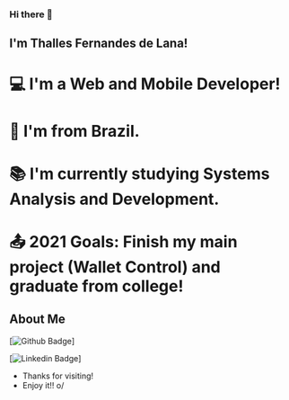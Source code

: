 ### Hi there 👋

## I'm Thalles Fernandes de Lana!
# 💻 I'm a Web and Mobile Developer!
# 🏡 I'm from Brazil.
# 📚 I'm currently studying Systems Analysis and Development.
# 📤 2021 Goals: Finish my main project (Wallet Control) and graduate from college!

## About Me

[![Github Badge](https://img.shields.io/badge/-Github-000?style=flat-square&logo=Github&logoColor=white&link=https://github.com/ThallesLana)]

[![Linkedin Badge](https://img.shields.io/badge/-LinkedIn-blue?style=flat-square&logo=Linkedin&logoColor=white&link=https://www.linkedin.com/in/thalles-lana/)]

- Thanks for visiting!
- Enjoy it!! o/
<!--
**ThallesLana/ThallesLana** is a ✨ _special_ ✨ repository because its `README.md` (this file) appears on your GitHub profile.

Here are some ideas to get you started:

- 🔭 I’m currently working on ...
- 🌱 I’m currently learning ...
- 👯 I’m looking to collaborate on ...
- 🤔 I’m looking for help with ...
- 💬 Ask me about ...
- 📫 How to reach me: ...
- 😄 Pronouns: ...
- ⚡ Fun fact: ...
-->
